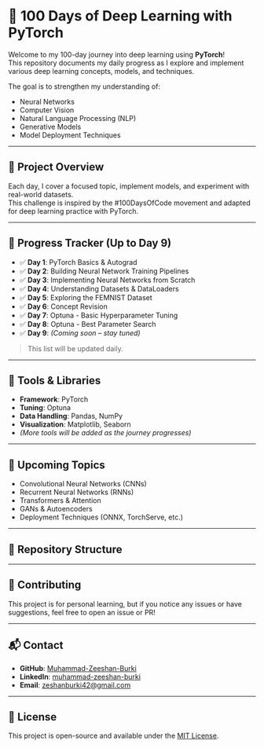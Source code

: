 # 🧠 100 Days of Deep Learning with PyTorch

Welcome to my 100-day journey into deep learning using **PyTorch**!  
This repository documents my daily progress as I explore and implement various deep learning concepts, models, and techniques.

The goal is to strengthen my understanding of:
- Neural Networks
- Computer Vision
- Natural Language Processing (NLP)
- Generative Models
- Model Deployment Techniques

---

## 🚀 Project Overview

Each day, I cover a focused topic, implement models, and experiment with real-world datasets.  
This challenge is inspired by the #100DaysOfCode movement and adapted for deep learning practice with PyTorch.

---

## 📅 Progress Tracker (Up to Day 9)

- ✅ **Day 1**: PyTorch Basics & Autograd  
- ✅ **Day 2**: Building Neural Network Training Pipelines  
- ✅ **Day 3**: Implementing Neural Networks from Scratch  
- ✅ **Day 4**: Understanding Datasets & DataLoaders  
- ✅ **Day 5**: Exploring the FEMNIST Dataset  
- ✅ **Day 6**: Concept Revision  
- ✅ **Day 7**: Optuna - Basic Hyperparameter Tuning  
- ✅ **Day 8**: Optuna - Best Parameter Search  
- ✅ **Day 9**: *(Coming soon – stay tuned)*

> This list will be updated daily.

---

## 🧰 Tools & Libraries

- **Framework**: PyTorch  
- **Tuning**: Optuna  
- **Data Handling**: Pandas, NumPy  
- **Visualization**: Matplotlib, Seaborn  
- *(More tools will be added as the journey progresses)*

---

## 🎯 Upcoming Topics

- Convolutional Neural Networks (CNNs)  
- Recurrent Neural Networks (RNNs)  
- Transformers & Attention  
- GANs & Autoencoders  
- Deployment Techniques (ONNX, TorchServe, etc.)  

---

## 📁 Repository Structure


---

## 🤝 Contributing

This project is for personal learning, but if you notice any issues or have suggestions, feel free to open an issue or PR!

---

## 📬 Contact

- **GitHub**: [Muhammad-Zeeshan-Burki](https://github.com/Muhammad-Zeeshan-Burki)
- **LinkedIn**: [muhammad-zeeshan-burki](https://www.linkedin.com/in/muhammad-zeeshan-burki/)
- **Email**: zeshanburki42@gmail.com

---

## 📄 License

This project is open-source and available under the [MIT License](LICENSE).

